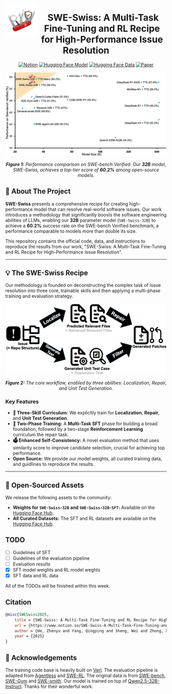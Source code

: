 <img src="figures/sweswiss_logo.png" alt="SWE-Swiss" width="100" align="left"><div align="center"><h1>&nbsp;SWE-Swiss: A Multi-Task Fine-Tuning and RL Recipe for High-Performance Issue Resolution</h1></div>


<div align="center">

[![Notion](https://img.shields.io/badge/Notion-%23000000.svg?style=for-the-badge&logo=notion&logoColor=white)](https://www.notion.so/SWE-Swiss-A-Multi-Task-Fine-Tuning-and-RL-Recipe-for-High-Performance-Issue-Resolution-21e174dedd4880ea829ed4c861c44f88#245174dedd488067a9e7eea04315dad5)
[![Hugging Face Model](https://img.shields.io/badge/models-%23000000?style=for-the-badge&logo=huggingface&logoColor=000&logoColor=white)](https://huggingface.co/SWE-Swiss/models)
[![Hugging Face Data](https://img.shields.io/badge/data-%23000000?style=for-the-badge&logo=huggingface&logoColor=000&logoColor=white)](https://huggingface.co/SWE-Swiss/datasets)
[![Paper](https://img.shields.io/badge/Paper-%23000000?style=for-the-badge&logo=arxiv&logoColor=000&labelColor=white)]()

</div>



<p align="center">
  <img src="figures/figure1.png" alt="SWE-Swiss Performance Chart" width="800"/>
</p>
<p align="center">
  <em><b>Figure 1:</b> Performance comparison on SWE-bench Verified. Our <b>32B</b> model, SWE-Swiss, achieves a top-tier score of <b>60.2%</b> among open-source models.</em>
</p>

## 📖 About The Project

**SWE-Swiss** presents a comprehensive recipe for creating high-performance model that can resolve real-world software issues. Our work introduces a methodology that significantly boosts the software engineering abilities of LLMs, enabling our **32B** parameter model (`SWE-Swiss-32B`) to achieve a **60.2%** success rate on the SWE-bench Verified benchmark, a performance comparable to models more than double its size.

This repository contains the official code, data, and instructions to reproduce the results from our work, "SWE-Swiss: A Multi-Task Fine-Tuning and RL Recipe for High-Performance Issue Resolution".

---

## 💡 The SWE-Swiss Recipe

Our methodology is founded on deconstructing the complex task of issue resolution into three core, trainable skills and then applying a multi-phase training and evaluation strategy.

<p align="center">
  <img src="figures/figure2.png" alt="SWE-Swiss Workflow" width="700"/>
</p>
<p align="center">
  <em><b>Figure 2:</b> The core workflow, enabled by three abilities: Localization, Repair, and Unit Test Generation.</em>
</p>

### Key Features
- **🧪 Three-Skill Curriculum:** We explicitly train for **Localization**, **Repair**, and **Unit Test Generation**.
- **🧠 Two-Phase Training:** A **Multi-Task SFT** phase for building a broad foundation, followed by a two-stage **Reinforcement Learning** curriculum the repair task.
- **🗳️ Enhanced Self-Consistency:** A novel evaluation method that uses similarity score to improve candidate selection, crucial for achieving top performance.
- **Open Source:** We provide our model weights, all curated training data, and guidlines to reproduce the results.

---

## 🎁 Open-Sourced Assets

We release the following assets to the community:
- **Weights for `SWE-Swiss-32B` and `SWE-Swiss-32B-SFT`:** Available on the [Hugging Face Hub](https://huggingface.co/SWE-Swiss/models).
- **All Curated Datasets:** The SFT and RL datasets are available on the [Hugging Face Hub](https://huggingface.co/SWE-Swiss/datasets).

## TODO
- [ ] Guidelines of SFT
- [ ] Guidelines of the evaluation pipeline
- [ ] Evaluation results
- [x] SFT model weights and RL model weghts
- [x] SFT data and RL data

All of the TODOs will be finished within this week.

## Citation
```bibtex
@misc{SWESwiss2025,
    title = {SWE-Swiss: A Multi-Task Fine-Tuning and RL Recipe for High-Performance Issue Resolution},
    url = {https://www.notion.so/SWE-Swiss-A-Multi-Task-Fine-Tuning-and-RL-Recipe-for-High-Performance-Issue-Resolution-21e174dedd4880ea829ed4c861c44f88},
    author = {He, Zhenyu and Yang, Qingping and Sheng, Wei and Zhong, Xiaojian and Zhang, Kechi and An, Chenxin and Shi, Wenlei and Cai, Tianle and He, Di and Chen, Jiaze and Xu, Jingjing and Wang, Mingxuan}
    year = {2025}
}
```

## 🙏 Acknowledgements
The training code base is heavily built on [Verl](https://github.com/volcengine/verl). The evaluation pipeline is adapted from [Agentless](https://github.com/OpenAutoCoder/Agentless) and [SWE-RL](https://github.com/facebookresearch/swe-rl/tree/main). The original data is from [SWE-bench](https://github.com/SWE-bench/SWE-bench), [SWE-Gym](https://github.com/SWE-Gym/SWE-Gym) and [SWE-smith](https://github.com/SWE-bench/SWE-smith). Our model is trained on top of [Qwen2.5-32B-Instruct](https://huggingface.co/Qwen/Qwen2.5-32B-Instruct). Thanks for their wonderful work.
